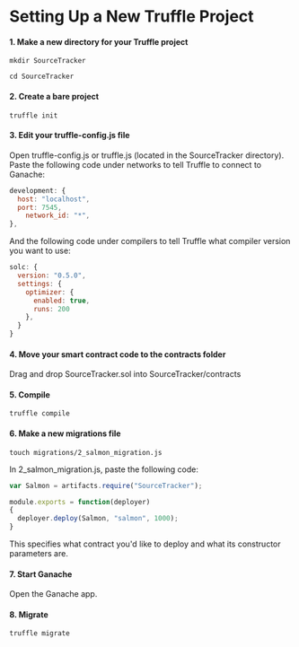 Setting Up a New Truffle Project
================================

#### 1. Make a new directory for your Truffle project
`mkdir SourceTracker`

`cd SourceTracker`

#### 2. Create a bare project
`truffle init`

#### 3. Edit your truffle-config.js file
Open truffle-config.js or truffle.js (located in the SourceTracker directory). Paste the following code under networks to tell Truffle to connect to Ganache:
```javascript
development: {
  host: "localhost",
  port: 7545,    
	network_id: "*",
},
```
And the following code under compilers to tell Truffle what compiler version you want to use:
```javascript
solc: {
  version: "0.5.0",
  settings: {     
    optimizer: {
      enabled: true,
      runs: 200
    },
  }
}
```

#### 4. Move your smart contract code to the contracts folder
Drag and drop SourceTracker.sol into SourceTracker/contracts

#### 5. Compile
`truffle compile`

#### 6. Make a new migrations file
`touch migrations/2_salmon_migration.js`

In 2_salmon_migration.js, paste the following code:
```javascript
var Salmon = artifacts.require("SourceTracker");

module.exports = function(deployer)
{
  deployer.deploy(Salmon, "salmon", 1000);
}
```
This specifies what contract you'd like to deploy and what its constructor parameters are.

#### 7. Start Ganache
Open the Ganache app.

#### 8. Migrate
`truffle migrate`
